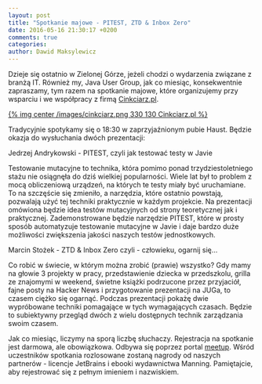 ```yaml
---
layout: post
title: "Spotkanie majowe - PITEST, ZTD & Inbox Zero"
date: 2016-05-16 21:30:17 +0200
comments: true
categories: 
author: Dawid Maksylewicz
---
```

Dzieje się ostatnio w Zielonej Górze, jeżeli chodzi o wydarzenia związane z branżą IT. Również my, Java User Group, jak co miesiąc, konsekwentnie zapraszamy, tym razem na spotkanie majowe, które organizujemy przy wsparciu i we współpracy z firmą <a href="http://www.cinkciarz.pl" target="_blank">Cinkciarz.pl</a>. 

[{% img center /images/cinkciarz.png 330 130 Cinkciarz.pl %}](http://www.cinkciarz.pl)

<!-- more -->

Tradycyjnie spotykamy się o 18:30 w zaprzyjaźnionym pubie Haust. Będzie okazja do wysłuchania dwóch prezentacji:

Jedrzej Andrykowski - PITEST, czyli jak testować testy w Javie

Testowanie mutacyjne to technika, która pomimo ponad trzydziestoletniego stażu nie osiągnęła do dziś wielkiej popularności. Wiele lat był to problem z mocą obliczeniową urządzeń, na których te testy miały być uruchamiane. To na szczęście się zmieniło, a narzędzia, które ostatnio powstają, pozwalają użyć tej techniki praktycznie w każdym projekcie. Na prezentacji omówiona będzie idea testów mutacyjnych od strony teoretycznej jak i praktycznej. Zademonstrowane będzie narzędzie PITEST, które w prosty sposób automatyzuje testowanie mutacyjne w Javie i daje bardzo duże możliwości zwiększenia jakości naszych testów jednostkowych.

Marcin Stożek - ZTD & Inbox Zero czyli - człowieku, ogarnij się...

Co robić w świecie, w którym można zrobić (prawie) wszystko? Gdy mamy na głowie 3 projekty w pracy, przedstawienie dziecka w przedszkolu, grilla ze znajomymi w weekend, świetne książki podrzucone przez przyjaciół, fajne posty na Hacker News i przygotowanie prezentacji na JUGa, to czasem ciężko się ogarnąć. Podczas prezentacji pokażę dwie wypróbowane techniki pomagające w tych wymagających czasach. Będzie to subiektywny przegląd dwóch z wielu dostępnych technik zarządzania swoim czasem.

Jak co miesiąc, liczymy na sporą liczbę słuchaczy. Rejestracja na spotkanie jest darmowa, ale obowiązkowa. Odbywa się poprzez portal <a href="http://www.meetup.com/Zielona-Gora-JUG/events/231170943/" target="_blank">meetup</a>. Wśród uczestników spotkania rozlosowane zostaną nagrody od naszych partnerów - licencje JetBrains i ebooki wydawnictwa Manning. Pamiętajcie, aby rejestrować się z pełnym imieniem i nazwiskiem.
